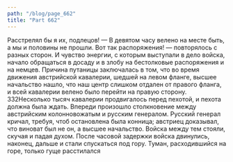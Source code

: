 ```yaml
---
path: "/blog/page_662"
title: "Part 662"
---
```


Расстрелял бы я их, подлецов!
— В девятом часу велено на месте быть, а мы и половины не прошли. Вот так распоряжения! — повторялось с разных сторон.
И чувство энергии, с которым выступали в дело войска, начало обращаться в досаду и в злобу на бестолковые распоряжения и на немцев.
Причина путаницы заключалась в том, что во время движения австрийской кавалерии, шедшей на левом фланге, высшее начальство нашло, что наш центр слишком отдален от правого фланга, и всей кавалерии велено было перейти на правую сторону. 332Несколько тысяч кавалерии продвигалось перед пехотой, и пехота должна была ждать.
Впереди произошло столкновение между австрийским колонновожатым и русским генералом. Русский генерал кричал, требуя, чтоб остановлена была конница; австриец доказывал, что виноват был не он, а высшее начальство. Войска между тем стояли, скучая и падая духом. После часовой задержки войска двинулись, наконец, дальше и стали спускаться под гору. Туман, расходившийся на горе, только гуще расстилался 

